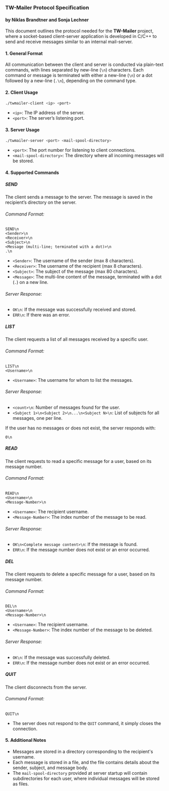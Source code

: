 ### TW-Mailer Protocol Specification
#### by Niklas Brandtner and Sonja Lechner

This document outlines the protocol needed for the **TW-Mailer** project, where a socket-based client-server application is developed in C/C++ to send and receive messages similar to an internal mail-server.

#### 1. **General Format**
All communication between the client and server is conducted via plain-text commands, with lines separated by new-line (`\n`) characters. Each command or message is terminated with either a new-line (`\n`) or a dot followed by a new-line (`.\n`), depending on the command type.

#### 2. **Client Usage**
```bash
./twmailer-client <ip> <port>
```
- `<ip>`: The IP address of the server.
- `<port>`: The server’s listening port.

#### 3. **Server Usage**
```bash
./twmailer-server <port> <mail-spool-directory>
```
- `<port>`: The port number for listening to client connections.
- `<mail-spool-directory>`: The directory where all incoming messages will be stored.

#### 4. **Supported Commands**

##### **SEND**
The client sends a message to the server. The message is saved in the recipient’s directory on the server.

###### Command Format:
```plaintext
SEND\n
<Sender>\n
<Receiver>\n
<Subject>\n
<Message (multi-line; terminated with a dot)>\n
.\n
```
- `<Sender>`: The username of the sender (max 8 characters).
- `<Receiver>`: The username of the recipient (max 8 characters).
- `<Subject>`: The subject of the message (max 80 characters).
- `<Message>`: The multi-line content of the message, terminated with a dot (`.`) on a new line.

###### Server Response:
- `OK\n`: If the message was successfully received and stored.
- `ERR\n`: If there was an error.

##### **LIST**
The client requests a list of all messages received by a specific user.

###### Command Format:
```plaintext
LIST\n
<Username>\n
```
- `<Username>`: The username for whom to list the messages.

###### Server Response:
- `<count>\n`: Number of messages found for the user.
- `<Subject 1>\n<Subject 2>\n...\n<Subject N>\n`: List of subjects for all messages, one per line.

If the user has no messages or does not exist, the server responds with:
```plaintext
0\n
```

##### **READ**
The client requests to read a specific message for a user, based on its message number.

###### Command Format:
```plaintext
READ\n
<Username>\n
<Message-Number>\n
```
- `<Username>`: The recipient username.
- `<Message-Number>`: The index number of the message to be read.

###### Server Response:
- `OK\n<Complete message content>\n`: If the message is found.
- `ERR\n`: If the message number does not exist or an error occurred.

##### **DEL**
The client requests to delete a specific message for a user, based on its message number.

###### Command Format:
```plaintext
DEL\n
<Username>\n
<Message-Number>\n
```
- `<Username>`: The recipient username.
- `<Message-Number>`: The index number of the message to be deleted.

###### Server Response:
- `OK\n`: If the message was successfully deleted.
- `ERR\n`: If the message number does not exist or an error occurred.

##### **QUIT**
The client disconnects from the server.

###### Command Format:
```plaintext
QUIT\n
```
- The server does not respond to the `QUIT` command, it simply closes the connection.

#### 5. **Additional Notes**
- Messages are stored in a directory corresponding to the recipient's username.
- Each message is stored in a file, and the file contains details about the sender, subject, and message body.
- The `mail-spool-directory` provided at server startup will contain subdirectories for each user, where individual messages will be stored as files.
